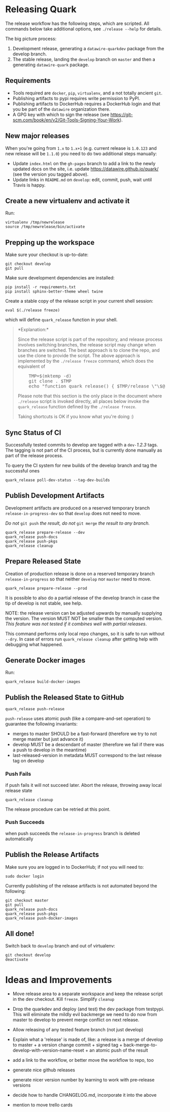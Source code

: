 # Releasing Quark #

The release workflow has the following steps, which are scripted.  All
commands below take additional options, see `./release --help` for
details.

The big picture process:

1. Development release, generating a `datawire-quarkdev` package from the
   develop branch.
2. The stable release, landing the `develop` branch on `master` and then a
   generating `datawire-quark` package.

## Requirements ##

* Tools required are `docker`, `pip`, `virtualenv`, and a not totally ancient
  `git`.
* Publishing artifacts to pypi requires write permission to PyPI.
* Publishing artifacts to DockerHub requires a DockerHub login and that you be
  part of the `datawire` organization there.
* A GPG key with which to sign the release (see
  https://git-scm.com/book/en/v2/Git-Tools-Signing-Your-Work).

## New major releases ##

When you're going from ``1.x`` to ``1.x+1`` (e.g. current release is ``1.0.123``
and new release will be ``1.1.0``) you need to do two additional steps manually:

* Update ``index.html`` on the ``gh-pages`` branch to add a link to the newly
  updated docs on the site, i.e. update https://datawire.github.io/quark/ (see
  the version you tagged above).
* Update links in ``README.md`` on ``develop``: edit, commit, push, wait until
  Travis is happy.


## Create a new virtualenv and activate it ##

Run:

    virtualenv /tmp/newrelease
    source /tmp/newrelease/bin/activate

## Prepping up the  workspace ##

Make sure your checkout is up-to-date:

    git checkout develop
    git pull

Make sure development dependencies are installed:

    pip install -r requirements.txt
    pip install sphinx-better-theme wheel twine

Create a stable copy of the release script in your current shell session:

    eval $(./release freeze)

which will define `quark_release` function in your shell.

<blockquote>
*Explanation:*

Since the release script is part of the repository, and release process
involves switching branches, the release script may change when
branches are switched. The best approach is to clone the repo, and use
the clone to provide the script.  The above approach is implemented by
the `./release freeze` command, which does the equivalent of

<pre>
    TMP=$(mktemp -d)
    git clone . $TMP
    echo "function quark_release() { $TMP/release \"\$@\" }"
</pre>

Please note that this section is the only place in the document where
`./release` script is invoked directly, all places below invoke the
`quark_release` function defined by the `./release freeze`.

Taking shortcuts is OK if you know what you're doing :)
</blockquote>

## Sync Status of CI ##

Successfully tested commits to develop are tagged with a `dev-`_1.2.3_
tags. The tagging is not part of the CI process, but is currently done
manually as part of the release process.

To query the CI system for new builds of the develop branch and tag the successful ones

    quark_release poll-dev-status --tag-dev-builds

## Publish Development Artifacts ##

Development artifacts are produced on a reserved temporary branch
`release-in-progress-dev` so that `develop` does not need to move.

*Do not* `git push` *the result, do not* `git merge` *the result to any branch.*

    quark_release prepare-release --dev
    quark_release push-docs
    quark_release push-pkgs
    quark_release cleanup


## Prepare Released State ##

Creation of production release is done on a reserved temporary branch
`release-in-progress` so that neither `develop` nor `master` need to
move.

    quark_release prepare-release --prod

It is possible to also do a partial release of the
develop branch in case the tip of develop is not stable, see help.

NOTE: the release version can be adjusted upwards by manually
supplying the version. The version MUST NOT be smaller than the
computed version. *This feature was not tested if it combines well with
partial releases*.

This command performs only local repo changes, so it is safe to run
without `--dry`. In case of errors run `quark_release cleanup` after
getting help with debugging what happened.

## Generate Docker images ##

Run:

    quark_release build-docker-images

## Publish the Released State to GitHub ##

    quark_release push-release

`push-release` uses atomic push (like a compare-and-set operation) to
guarantee the following invariants:
- merges to master SHOULD be a fast-forward (therefore we try to not
merge master but just advance it)
- develop MUST be a descendant of master (therefore we fail if there
was a push to develop in the meantime)
- last-released-version in metadata MUST correspond to the last
release tag on develop

### Push Fails ###

if push fails it will not succeed later. Abort the release, throwing
away local release state

    quark_release cleanup

The release procedure can be retried at this point.

### Push Succeeds ###

when push succeeds the `release-in-progress` branch is deleted automatically

## Publish the Release Artifacts ##

Make sure you are logged in to DockerHub; if not you will need to:

    sudo docker login

Currently publishing of the release artifacts is not automated beyond
the following:

    git checkout master
    git pull
    quark_release push-docs
    quark_release push-pkgs
    quark_release push-docker-images

## All done! ##

Switch back to ``develop`` branch and out of virtualenv:

    git checkout develop
    deactivate


# Ideas and Improvements #

- Move release area to a separate workspace and keep the release
   script in the dev checkout. Kill `freeze`. Simplify `cleanup`

- Drop the quarkdev and deploy (and test) the dev package from
  testpypi. This will eliminate the mildly evil backmerge we need to
  do now from master to develop to prevent merge conflict on next
  release.

- Allow releasing of any tested feature branch (not just develop)

- Explain what a 'release' is made of, like:
  a release is a merge of develop to master + a version change
  commit + signed tag + back-merge-to-develop-with-version-name-reset +
  an atomic push of the result

- add a link to the workflow, or better move the workflow to repo, too

- generate nice github releases

- generate nicer version number by learning to work with pre-release
versions

- decide how to handle CHANGELOG.md, incorporate it into the above

- mention to move trello cards

